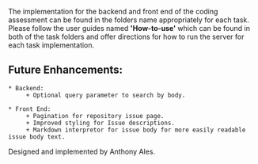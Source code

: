 The implementation for the backend and front end of the coding assessment can be found in the folders name appropriately for each task. Please follow the user guides named **'How-to-use'** which can be found in both of the task folders and offer directions for how to run the server for each task implementation.

## Future Enhancements:  

    * Backend:
         + Optional query parameter to search by body.

    * Front End:
         + Pagination for repository issue page.
         + Improved styling for Issue descriptions.
         + Markdown interpretor for issue body for more easily readable issue body text.
         
Designed and implemented by Anthony Ales.
